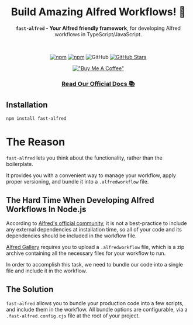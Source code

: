 <div align="center">

# Build Amazing Alfred Workflows! :ninja:

**`fast-alfred` - Your Alfred friendly framework**, for developing Alfred workflows in TypeScript/JavaScript.

<br>

[![npm](https://img.shields.io/npm/v/fast-alfred)](https://www.npmjs.com/package/fast-alfred)
[![npm](https://img.shields.io/npm/dt/fast-alfred)](https://www.npmjs.com/package/fast-alfred)
![GitHub](https://img.shields.io/github/license/avivbens/fast-alfred)
[![GitHub Stars](https://img.shields.io/github/stars/avivbens/fast-alfred)](https://github.com/avivbens/fast-alfred/stargazers)

[!["Buy Me A Coffee"](https://www.buymeacoffee.com/assets/img/custom_images/orange_img.png)](https://www.buymeacoffee.com/kcao7snkgx)

### <a href="https://avivbens.github.io/fast-alfred/" target="_blank">Read Our Official Docs 📚</a>

</div>

## Installation

```bash
npm install fast-alfred
```

# The Reason

`fast-alfred` lets you think about the functionality, rather than the boilerplate.

It provides you with a convenient way to manage your workflow, apply proper versioning, and bundle it into a `.alfredworkflow` file.

## The Hard Time When Developing Alfred Workflows In Node.js

According to [Alfred's official community](https://www.alfredforum.com/topic/21366-nodejs-workflows-deployment/?do=findComment&comment=110924),
it is not a best-practice to include any external dependencies at installation time,
so all of your code and its dependencies should be included in the workflow file.

[Alfred Gallery](https://alfred.app/) requires you to upload a `.alfredworkflow` file, which is a zip archive containing all the necessary files for your workflow to run.

In order to accomplish this task, we need to bundle our code into a single file and include it in the workflow.

## The Solution

`fast-alfred` allows you to bundle your production code into a few scripts, and include them in the workflow.
All bundle options are configurable, via a `.fast-alfred.config.cjs` file at the root of your project.
